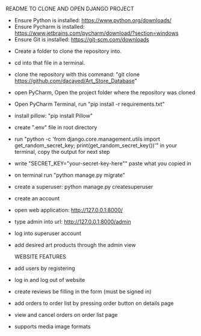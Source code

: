 
README TO CLONE AND OPEN DJANGO PROJECT
* Ensure Python is installed: https://www.python.org/downloads/
* Ensure Pycharm is installed: https://www.jetbrains.com/pycharm/download/?section=windows
* Ensure Git is installed: https://git-scm.com/downloads

- Create a folder to clone the repository into.
- cd into that file in a terminal.
- clone the repository with this command: "git clone https://github.com/dacayed/Art_Store_Database"
- open PyCharm, Open the project folder where the repository was cloned
- Open PyCharm Terminal, run "pip install -r requirements.txt"
- install pillow: "pip install Pillow"
- create ".env" file in root directory
- run "python -c 'from django.core.management.utils import get_random_secret_key; print(get_random_secret_key())'" in your terminal, copy the output for next step
- write "SECRET_KEY="your-secret-key-here"" paste what you copied in 
- on terminal run "python manage.py migrate"
- create a superuser: python manage.py createsuperuser
- create an account
- open web application: http://127.0.0.1:8000/
- type admin into url: http://127.0.0.1:8000/admin
- log into superuser account
- add desired art products through the admin view

   WEBSITE FEATURES
- add users by registering
- log in and log out of website
- create reviews be filling in the form (must be signed in)
- add orders to order list by pressing order button on details page
- view and cancel orders on order list page
- supports media image formats
